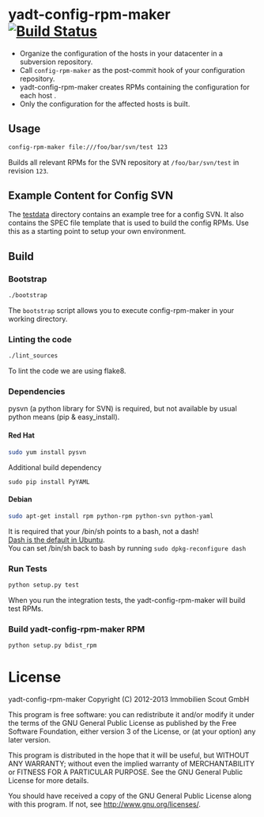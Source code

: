 yadt-config-rpm-maker [![Build Status](https://travis-ci.org/yadt/yadt-config-rpm-maker.png?branch=master)](https://travis-ci.org/yadt/yadt-config-rpm-maker)
=====================

* Organize the configuration of the hosts in your datacenter in a subversion repository.
* Call `config-rpm-maker` as the post-commit hook of your configuration repository.
* yadt-config-rpm-maker creates RPMs containing the configuration for each host .
* Only the configuration for the affected hosts is built.

## Usage

```bash
config-rpm-maker file:///foo/bar/svn/test 123
```
Builds all relevant RPMs for the SVN repository at `/foo/bar/svn/test` in revision `123`.

## Example Content for Config SVN

The [testdata](https://github.com/yadt/yadt-config-rpm-maker/tree/master/testdata/svn_repo/) directory contains
an example tree for a config SVN. It also contains the SPEC file template that is used to
build the config RPMs. Use this as a starting point to setup your own environment.

## Build

### Bootstrap

```bash
./bootstrap
```
The `bootstrap` script allows you to execute config-rpm-maker in your working directory.

### Linting the code

```bash
./lint_sources
```
To lint the code we are using flake8.

### Dependencies

pysvn (a python library for SVN) is required, but not available by usual python means (pip & easy_install).

#### Red Hat

```bash
sudo yum install pysvn
```

Additional build dependency
```
sudo pip install PyYAML
```

#### Debian

```bash
sudo apt-get install rpm python-rpm python-svn python-yaml
```
It is required that your /bin/sh points to a bash, not a dash!  
[Dash is the default in Ubuntu](https://wiki.ubuntu.com/DashAsBinSh).  
You can set /bin/sh back to bash by running `sudo dpkg-reconfigure dash`

### Run Tests

```bash
python setup.py test
```

When you run the integration tests, the yadt-config-rpm-maker will build test RPMs.

### Build yadt-config-rpm-maker RPM

```bash
python setup.py bdist_rpm
```

License
=======

yadt-config-rpm-maker
Copyright (C) 2012-2013 Immobilien Scout GmbH

This program is free software: you can redistribute it and/or modify
it under the terms of the GNU General Public License as published by
the Free Software Foundation, either version 3 of the License, or
(at your option) any later version.

This program is distributed in the hope that it will be useful,
but WITHOUT ANY WARRANTY; without even the implied warranty of
MERCHANTABILITY or FITNESS FOR A PARTICULAR PURPOSE.  See the
GNU General Public License for more details.

You should have received a copy of the GNU General Public License
along with this program.  If not, see <http://www.gnu.org/licenses/>.
